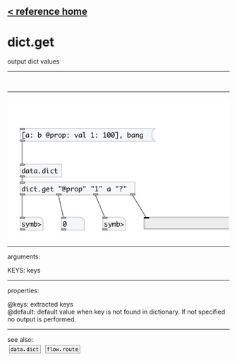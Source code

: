 [< reference home](index.html)
---

# dict.get


output dict values

---

<br>


---


![example](examples/dict.get-example.jpg)

---
arguments:

KEYS: keys<br>

---
properties:

@keys: extracted keys<br>
@default: default value when key is not found in
            dictionary. If not specified no output is performed.<br>

---
see also:<br>
[![data.dict](img/object_data.dict.png)](data.dict.html)
[![flow.route](img/object_flow.route.png)](flow.route.html)
